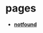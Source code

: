 <!-- this entire file is auto-generated -->

# pages

<!-- optional markdown-notes-tree directory description starts here -->

<!-- optional markdown-notes-tree directory description ends here -->

- [**notfound**](notfound)
